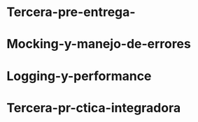 


# Tercera-pre-entrega-
# Mocking-y-manejo-de-errores
# Logging-y-performance
# Tercera-pr-ctica-integradora
